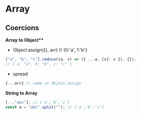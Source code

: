 # Array

## Coercions

**Array to Object\*\***

- Object.assign({}, arr) // {0:'a', 1:'b'}

```js
["a", "b", "c"].reduce((a, v) => ({ ...a, [v]: v }), {});
// { a: "a", b: "b", c: "c" }
```

- spread

```js
{...arr} // same as Object.assign
```

**String to Array**

```js
[..."abc"]; // ['a','b','c']
const a = "abc".split(""); // ['a','b','c']
```

